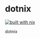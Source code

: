 # dotnix

[![built with nix](https://builtwithnix.org/badge.svg)](https://builtwithnix.org)

dotnix
